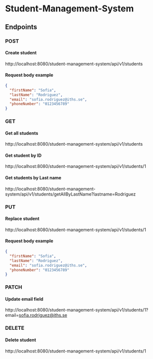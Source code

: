 # Student-Management-System
## Endpoints
### POST
#### Create student
http://localhost:8080/student-management-system/api/v1/students
#### Request body example
```json
{
  "firstName": "Sofia",
  "lastName": "Rodriguez",
  "email": "sofia.rodriguez@iths.se",
  "phoneNumber": "0123456789"
}
```
### GET
#### Get all students
http://localhost:8080/student-management-system/api/v1/students
#### Get student by ID
http://localhost:8080/student-management-system/api/v1/students/1
#### Get students by Last name
http://localhost:8080/student-management-system/api/v1/students/getAllByLastName?lastname=Rodriguez
### PUT
#### Replace student
http://localhost:8080/student-management-system/api/v1/students/1
#### Request body example
```json
{
  "firstName": "Sofia",
  "lastName": "Rodriguez",
  "email": "sofia.rodriguez@iths.se",
  "phoneNumber": "0123456789"
}
```
### PATCH
#### Update email field
http://localhost:8080/student-management-system/api/v1/students/1?email=sofia.rodriguez@iths.se
### DELETE
#### Delete student
http://localhost:8080/student-management-system/api/v1/students/1


 


